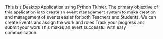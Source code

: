 This is a Desktop Application using Python Tkinter.
The primary objective of this application is to create an event management system to make creation and management of events easier 
for both Teachers and Students.
We can create Events and assign the work and roles
Track your progress and submit your work 
This makes an event successful with easy communication.
